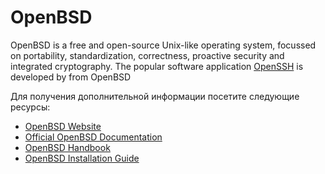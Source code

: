 # OpenBSD

OpenBSD is a free and open-source Unix-like operating system, focussed on portability, standardization, correctness, proactive security and integrated cryptography. The popular software application [OpenSSH](https://www.openssh.com/) is developed by from OpenBSD

Для получения дополнительной информации посетите следующие ресурсы:

- [OpenBSD Website](https://www.openbsd.org/)
- [Official OpenBSD Documentation](https://man.openbsd.org/search)
- [OpenBSD Handbook](https://www.openbsdhandbook.com/)
- [OpenBSD Installation Guide](https://www.openbsd.org/faq/faq4.html)
